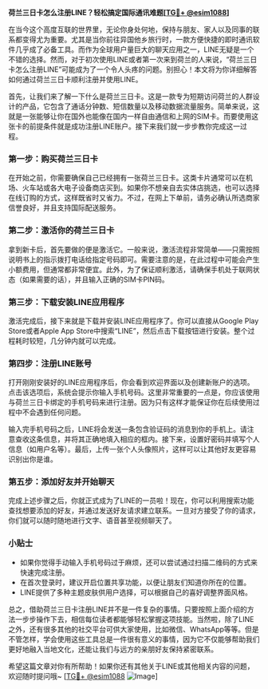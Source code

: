 **荷兰三日卡怎么注册LINE？轻松搞定国际通讯难题[[TG💪+ @esim1088](https://t.me/s/esim1088)]**

在当今这个高度互联的世界里，无论你身处何地，保持与朋友、家人以及同事的联系都变得尤为重要。尤其是当你前往异国他乡旅行时，一款方便快捷的即时通讯软件几乎成了必备工具。而作为全球用户量巨大的聊天应用之一，LINE无疑是一个不错的选择。然而，对于初次使用LINE或者第一次来到荷兰的人来说，“荷兰三日卡怎么注册LINE”可能成为了一个令人头疼的问题。别担心！本文将为你详细解答如何通过荷兰三日卡顺利注册并使用LINE。

首先，让我们来了解一下什么是荷兰三日卡。这是一款专为短期访问荷兰的人群设计的产品，它包含了通话分钟数、短信数量以及移动数据流量服务。简单来说，这就是一张能够让你在国外也能像在国内一样自由通信和上网的SIM卡。而要使用这张卡的前提条件就是成功注册LINE账户。接下来我们就一步步教你完成这一过程。

### 第一步：购买荷兰三日卡

在开始之前，你需要确保自己已经拥有一张荷兰三日卡。这类卡片通常可以在机场、火车站或各大电子设备商店买到。如果你不想亲自去实体店挑选，也可以选择在线订购的方式，这样既省时又省力。不过，在网上下单前，请务必确认所选商家信誉良好，并且支持国际配送服务。

### 第二步：激活你的荷兰三日卡

拿到新卡后，首先要做的便是激活它。一般来说，激活流程非常简单——只需按照说明书上的指示拨打电话给指定号码即可。需要注意的是，在此过程中可能会产生小额费用，但通常都非常便宜。此外，为了保证顺利激活，请确保手机处于联网状态（如果需要的话），并且输入正确的SIM卡PIN码。

### 第三步：下载安装LINE应用程序

激活完成后，接下来就是下载并安装LINE应用程序了。你可以直接从Google Play Store或者Apple App Store中搜索“LINE”，然后点击下载按钮进行安装。整个过程耗时较短，几分钟内就可以完成。

### 第四步：注册LINE账号

打开刚刚安装好的LINE应用程序后，你会看到欢迎界面以及创建新账户的选项。点击该选项后，系统会提示你输入手机号码。这里非常重要的一点是，你应该使用与荷兰三日卡绑定的手机号码来进行注册。因为只有这样才能保证你在后续使用过程中不会遇到任何问题。

输入完手机号码之后，LINE将会发送一条包含验证码的消息到你的手机上。请注意查收这条信息，并将其正确地填入相应的框内。接下来，设置好密码并填写个人信息（如用户名等）。最后，上传一张个人头像照片，这样可以让其他好友更容易识别出你是谁。

### 第五步：添加好友并开始聊天

完成上述步骤之后，你就正式成为了LINE的一员啦！现在，你可以利用搜索功能查找想要添加的好友，并通过发送好友请求建立联系。一旦对方接受了你的请求，你们就可以随时随地进行文字、语音甚至视频聊天了。

### 小贴士

- 如果你觉得手动输入手机号码过于麻烦，还可以尝试通过扫描二维码的方式来快速完成注册。
- 在首次登录时，建议开启位置共享功能，以便让朋友们知道你所在的位置。
- LINE提供了多种主题皮肤供用户选择，可以根据自己的喜好调整界面风格。

总之，借助荷兰三日卡注册LINE并不是一件复杂的事情。只要按照上面介绍的方法一步步操作下去，相信每位读者都能够轻松掌握这项技能。当然啦，除了LINE之外，还有很多其他的社交平台可供大家使用，比如微信、WhatsApp等等。但是不管怎样，学会使用这些工具总是一件很有意义的事情，因为它不仅能够帮助我们更好地融入当地文化，还能让我们与远方的亲朋好友保持紧密联系。

希望这篇文章对你有所帮助！如果你还有其他关于LINE或其他相关内容的问题，欢迎随时提问哦~ [[TG💪+ @esim1088](https://t.me/s/esim1088) ![Image](https://i.postimg.cc/4NQfJmqS/Snipaste-2025-05-13-00-14-12.png)]